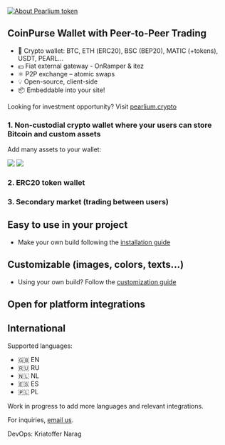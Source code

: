 [![About Pearlium token](https://img.shields.io/badge/ERC20-PEARL-orange)](https://gateway.pinata.cloud/ipfs/QmcSF5sDGnhrewVgdU4AEfoGaSSrP9yC1eA7v1NM4E8qXG)
   
## CoinPurse Wallet with Peer-to-Peer Trading
         
- 👛 Crypto wallet: BTC, ETН (ERC20), BSC (BEP20), MATIC (+tokens), USDT, PEARL...
- 💵 Fiat external gateway - OnRamper & itez
- ⚛️ P2P exchange – atomic swaps
- 💡 Open-source, client-side
- 📦 Embeddable into your site!

Looking for investment opportunity? Visit [pearlium.crypto](https://gateway.pinata.cloud/ipfs/QmcSF5sDGnhrewVgdU4AEfoGaSSrP9yC1eA7v1NM4E8qXG)

### 1. Non-custodial crypto wallet where your users can store Bitcoin and custom assets

Add many assets to your wallet:

<img src="https://www.pearlium.online/wp-content/uploads/2022/01/coinpurse.png">
<img src="https://wallet.wpmix.net/codecanyon_description_3.jpg">

### 2. ERC20 token wallet

### 3. Secondary market (trading between users)

## Easy to use in your project

- Make your own build following the [installation guide](/docs/INSTALLATION.md)


## Customizable (images, colors, texts...)

- Using your own build? Follow the [customization guide](/docs/CUSTOMIZATION.md)


## Open for platform integrations


## International

Supported languages:

- 🇬🇧 EN
- 🇷🇺 RU
- 🇳🇱 NL
- 🇪🇸 ES
- 🇵🇱 PL

Work in progress to add more languages and relevant integrations.


For inquiries, [email us](mailto:cryptoservice@pearlium.online).


DevOps: Kriatoffer Narag

